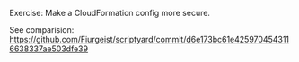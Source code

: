 Exercise:
Make a CloudFormation config more secure.

See comparision: https://github.com/Fiurgeist/scriptyard/commit/d6e173bc61e4259704543116638337ae503dfe39